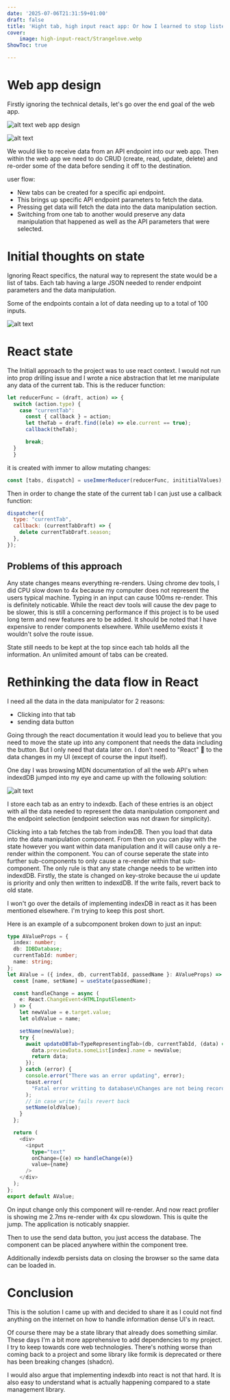 ```yaml
---
date: '2025-07-06T21:31:59+01:00'
draft: false
title: 'Hight tab, high input react app: Or how I learned to stop listening to react docs and learn data flow.'
cover:
    image: high-input-react/Strangelove.webp
ShowToc: true

---
```


# Web app design

Firstly ignoring the technical details, let's go over the end goal of the web app. 

![alt text](/blog/high-input-react/image-1.png)
web app design


![alt text](/blog/high-input-react/image-2.png)

We would like to receive data from an API endpoint into our web app. Then within the web app we need to do CRUD (create, read, update, delete) and re-order some of the data before sending it off to the destination.

user flow:

- New tabs can be created for a specific api endpoint. 
- This brings up specific API endpoint parameters to fetch the data. 
- Pressing get data will fetch the data into the data manipulation section. 
- Switching from one tab to another would preserve any data manipulation that happened as well as the API parameters that were selected. 


# Initial thoughts on state


Ignoring React specifics, the natural way to represent the state would be a list of tabs. Each tab having a large JSON needed to render endpoint parameters and the data manipulation. 

Some of the endpoints contain a lot of data needing up to a total of 100 inputs. 

![alt text](/blog/high-input-react/image-4.png)

# React state

The Initiall approach to the project was to use react context. I would not run into prop drilling issue and I wrote a nice abstraction that let me manipulate any data of the current tab. 
This is the reducer function:
```javascript
let reducerFunc = (draft, action) => {
  switch (action.type) {
    case "currentTab":
      const { callback } = action;
      let theTab = draft.find((ele) => ele.current == true);
      callback(theTab);

      break;
  }
  }

```
it is created with immer to allow mutating changes:
```javascript
const [tabs, dispatch] = useImmerReducer(reducerFunc, inititialValues);
```


Then in order to change the state of the current tab I can just use a callback function:

```javascript
dispatcher({
  type: "currentTab",
  callback: (currentTabDraft) => {
    delete currentTabDraft.season;
  },
});
```

## Problems of this approach
Any state changes means everything re-renders. Using chrome dev tools, I did CPU slow down to 4x because my computer does not represent the users typical machine. Typing in an input can cause 100ms re-render. This is definitely noticable. While the react dev tools will cause the dev page to be slower, this is still a concerning performance if this project is to be used long term and new features are to be added. It should be noted that I have expensive to render components elsewhere. While useMemo exists it wouldn't solve the route issue. 



State still needs to be kept at the top since each tab holds all the information. An unlimited amount of tabs can be created. 


# Rethinking the data flow in React

I need all the data in the data manipulator for 2 reasons: 
- Clicking into that tab 
- sending data button

Going through the react documentation it would lead you to believe that you need to move the state up into any component that needs the data including the button. But I only need that data later on. I don't need to "React" 🤯 to the data changes in my UI (except of course the input itself). 

One day I was browsing MDN documentation of all the web API's when indexdDB jumped into my eye and came up with the following solution:

![alt text](/blog/high-input-react/image-5.png)

I store each tab as an entry to indexdb. Each of these entries is an object with all the data needed to represent the data manipulation component and the endpoint selection (endpoint selection was not drawn for simplicity). 

Clicking into a tab fetches the tab from indexDB. Then you load that data into the data manipulation component. From then on you can play with the state however you want within data manipulation and it will cause only a re-render within the component. You can of course seperate the state into further sub-components to only cause a re-render within that sub-component. The only rule is that any state change needs to be written into indexdDB. Firstly, the state is changed on key-stroke because the ui update is priority and only then written to indexdDB. If the write fails, revert back to old state. 

I won't go over the details of implementing indexDB in react as it has been mentioned elsewhere. I'm trying to keep this post short. 


Here is an example of a subcomponent broken down to just an input:

```typescript
type AValueProps = {
  index: number;
  db: IDBDatabase;
  currentTabId: number;
  name: string;
};
let AValue = ({ index, db, currentTabId, passedName }: AValueProps) => {
  const [name, setName] = useState(passedName);

  const handleChange = async (
    e: React.ChangeEvent<HTMLInputElement>
  ) => {
    let newValue = e.target.value;
    let oldValue = name;

    setName(newValue);
    try {
      await updateDBTab<TypeRepresentingTab>(db, currentTabId, (data) => {
        data.previewData.someList[index].name = newValue;
        return data;
      });
    } catch (error) {
      console.error("There was an error updating", error);
      toast.error(
        "Fatal error writting to database\nChanges are not being recorded"
      );
      // in case write fails revert back
      setName(oldValue);
    }
  };

  return (
    <div>
      <input
        type="text"
        onChange={(e) => handleChange(e)}
        value={name}
      />
    </div>
  );
};
export default AValue;
```

On input change only this component will re-render. And now react profiler is showing me 2.7ms re-render with 4x cpu slowdown. This is quite the jump. The application is noticably snappier. 

Then to use the send data button, you just access the database. The component can be placed anywhere within the component tree. 

Additionally indexdb persists data on closing the browser so the same data can be loaded in. 


# Conclusion
This is the solution I came up with and decided to share it as I could not find anything on the internet on how to handle information dense UI's in react.

Of course there may be a state library that already does something similar. These days I'm a bit more apprehensive to add dependencies to my project. I try to keep towards core web technologies. There's nothing worse than coming back to a project and some library like formik is deprecated or there has been breaking changes (shadcn). 

I would also argue that implementing indexdb into react is not that hard. It is also easy to understand what is actually happening compared to a state management library. 
